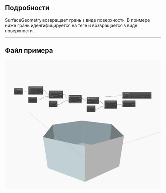 ## Подробности
SurfaceGeometry возвращает грань в виде поверхности. В примере ниже грань идентифицируется на теле и возвращается в виде поверхности.
___
## Файл примера

![SurfaceGeometry](./Autodesk.DesignScript.Geometry.Face.SurfaceGeometry_img.jpg)

